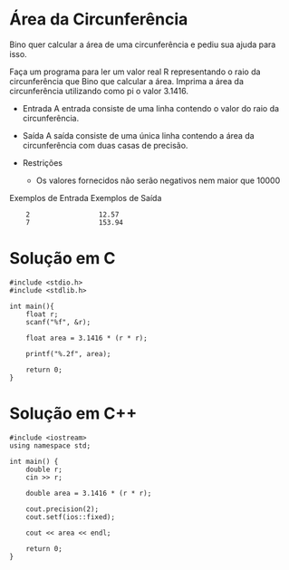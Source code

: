 # Área da Circunferência

Bino quer calcular a área de uma circunferência e pediu sua ajuda para isso.

Faça um programa para ler um valor real R representando o raio da circunferência que Bino que calcular a área. Imprima a área da circunferência utilizando como pi o valor 3.1416.

- Entrada
A entrada consiste de uma linha contendo o valor do raio da circunferência.

- Saída
A saída consiste de uma única linha contendo a área da circunferência com duas casas de precisão.

- Restrições
    * Os valores fornecidos não serão negativos nem maior que 10000

Exemplos de Entrada	Exemplos de Saída

        2                 12.57
        7                 153.94


# Solução em C
```
#include <stdio.h>
#include <stdlib.h>

int main(){    	
    float r;
	scanf("%f", &r);
	
	float area = 3.1416 * (r * r);
	
	printf("%.2f", area);

    return 0;
}
```
# Solução em C++
```
#include <iostream>
using namespace std;

int main() {
 	double r;
	cin >> r;
	
	double area = 3.1416 * (r * r);
	
	cout.precision(2);
	cout.setf(ios::fixed);
	
	cout << area << endl;

    return 0;
}
```